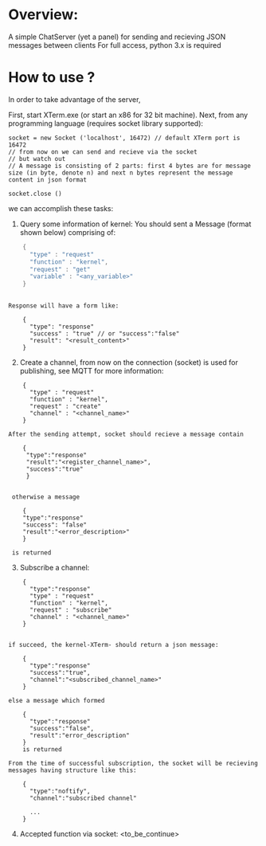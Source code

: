 # Overview:
A simple ChatServer (yet a panel) for sending and recieving JSON messages between clients
For full access, python 3.x is required

# How to use ?

In order to take advantage of the server, 

First, start XTerm.exe (or start an x86 for 32 bit machine). Next, from any programming language (requires socket library supported):
```
socket = new Socket ('localhost', 16472) // default XTerm port is 16472
// from now on we can send and recieve via the socket 
// but watch out
// A message is consisting of 2 parts: first 4 bytes are for message size (in byte, denote n) and next n bytes represent the message content in json format

socket.close ()
```
we can accomplish these tasks:
1. Query some information of kernel:
  You should sent a Message (format shown below) comprising of:
```c++
    {
      "type" : "request"
      "function" : "kernel",
      "request" : "get"
      "variable" : "<any_variable>"
    }
    
```
    
    Response will have a form like:
```
    {
      "type": "response"
      "success" : "true" // or "success":"false"
      "result": "<result_content>"
    }
```
    
2. Create a channel, from now on the connection (socket) is used for publishing, see MQTT for more information:
```
    {
      "type" : "request"
      "function" : "kernel",
      "request" : "create"
      "channel" : "<channel_name>" 
    }
```
  
    After the sending attempt, socket should recieve a message contain 
```
    {
     "type":"response"
     "result":"<register_channel_name>", 
     "success":"true"
     }
   
 ```
     otherwise a message 
 ```
     {
     "type":"response"
     "success": "false"
     "result":"<error_description>"
     } 
 ```
     
     is returned
     
3. Subscribe a channel:
```
    {
      "type":"response"
      "type" : "request"
      "function" : "kernel",
      "request" : "subscribe"
      "channel" : "<channel_name>" 
    }
    
```
    
    if succeed, the kernel-XTerm- should return a json message: 
```
    {
      "type":"response"
      "success":"true",
      "channel":"<subscribed_channel_name>"
    }
```    
    else a message which formed
```   
    {
      "type":"response"
      "success":"false",
      "result":"error_description"
    }
    is returned
```
    From the time of successful subscription, the socket will be recieving messages having structure like this:
```
    {
      "type":"noftify",
      "channel":"subscribed channel"
      
      ...      
    }
```
 4. Accepted function via socket:
  <to_be_continue>
